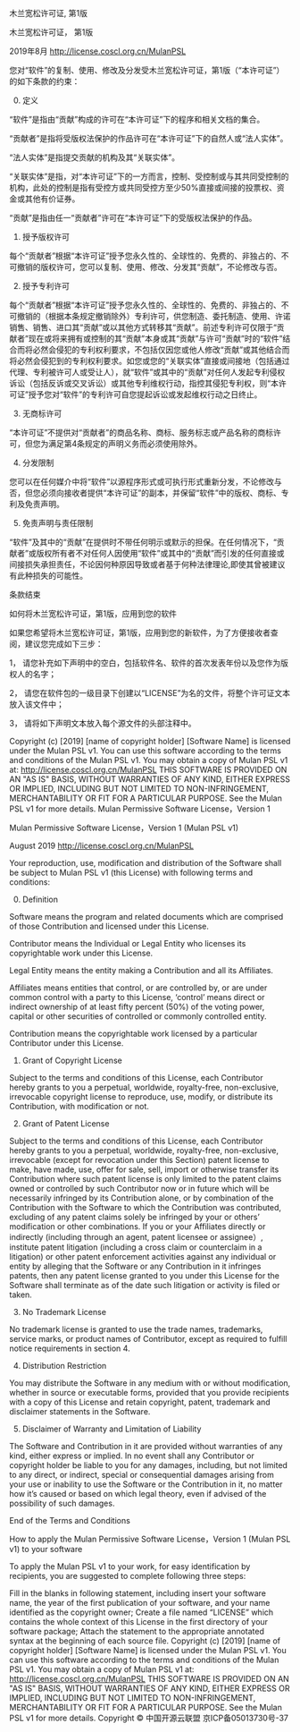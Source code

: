 木兰宽松许可证, 第1版

木兰宽松许可证， 第1版

2019年8月 http://license.coscl.org.cn/MulanPSL

您对“软件”的复制、使用、修改及分发受木兰宽松许可证，第1版（“本许可证”）的如下条款的约束：

0.   定义

“软件”是指由“贡献”构成的许可在“本许可证”下的程序和相关文档的集合。

“贡献者”是指将受版权法保护的作品许可在“本许可证”下的自然人或“法人实体”。

“法人实体”是指提交贡献的机构及其“关联实体”。

“关联实体”是指，对“本许可证”下的一方而言，控制、受控制或与其共同受控制的机构，此处的控制是指有受控方或共同受控方至少50%直接或间接的投票权、资金或其他有价证券。

“贡献”是指由任一“贡献者”许可在“本许可证”下的受版权法保护的作品。

1.   授予版权许可

每个“贡献者”根据“本许可证”授予您永久性的、全球性的、免费的、非独占的、不可撤销的版权许可，您可以复制、使用、修改、分发其“贡献”，不论修改与否。

2.   授予专利许可

每个“贡献者”根据“本许可证”授予您永久性的、全球性的、免费的、非独占的、不可撤销的（根据本条规定撤销除外）专利许可，供您制造、委托制造、使用、许诺销售、销售、进口其“贡献”或以其他方式转移其“贡献”。前述专利许可仅限于“贡献者”现在或将来拥有或控制的其“贡献”本身或其“贡献”与许可“贡献”时的“软件”结合而将必然会侵犯的专利权利要求，不包括仅因您或他人修改“贡献”或其他结合而将必然会侵犯到的专利权利要求。如您或您的“关联实体”直接或间接地（包括通过代理、专利被许可人或受让人），就“软件”或其中的“贡献”对任何人发起专利侵权诉讼（包括反诉或交叉诉讼）或其他专利维权行动，指控其侵犯专利权，则“本许可证”授予您对“软件”的专利许可自您提起诉讼或发起维权行动之日终止。

3.   无商标许可

“本许可证”不提供对“贡献者”的商品名称、商标、服务标志或产品名称的商标许可，但您为满足第4条规定的声明义务而必须使用除外。

4.   分发限制

您可以在任何媒介中将“软件”以源程序形式或可执行形式重新分发，不论修改与否，但您必须向接收者提供“本许可证”的副本，并保留“软件”中的版权、商标、专利及免责声明。

5.   免责声明与责任限制

“软件”及其中的“贡献”在提供时不带任何明示或默示的担保。在任何情况下，“贡献者”或版权所有者不对任何人因使用“软件”或其中的“贡献”而引发的任何直接或间接损失承担责任，不论因何种原因导致或者基于何种法律理论,即使其曾被建议有此种损失的可能性。

条款结束

如何将木兰宽松许可证，第1版，应用到您的软件

如果您希望将木兰宽松许可证，第1版，应用到您的新软件，为了方便接收者查阅，建议您完成如下三步：

1， 请您补充如下声明中的空白，包括软件名、软件的首次发表年份以及您作为版权人的名字；

2， 请您在软件包的一级目录下创建以“LICENSE”为名的文件，将整个许可证文本放入该文件中；

3， 请将如下声明文本放入每个源文件的头部注释中。

Copyright (c) [2019] [name of copyright holder]
[Software Name] is licensed under the Mulan PSL v1.
You can use this software according to the terms and conditions of the Mulan PSL v1.
You may obtain a copy of Mulan PSL v1 at:
    http://license.coscl.org.cn/MulanPSL
THIS SOFTWARE IS PROVIDED ON AN "AS IS" BASIS, WITHOUT WARRANTIES OF ANY KIND, EITHER EXPRESS OR
IMPLIED, INCLUDING BUT NOT LIMITED TO NON-INFRINGEMENT, MERCHANTABILITY OR FIT FOR A PARTICULAR
PURPOSE.
See the Mulan PSL v1 for more details.
Mulan Permissive Software License，Version 1

Mulan Permissive Software License，Version 1 (Mulan PSL v1)

August 2019 http://license.coscl.org.cn/MulanPSL

Your reproduction, use, modification and distribution of the Software shall be subject to Mulan PSL v1 (this License) with following terms and conditions:

0. Definition

Software means the program and related documents which are comprised of those Contribution and licensed under this License.

Contributor means the Individual or Legal Entity who licenses its copyrightable work under this License.

Legal Entity means the entity making a Contribution and all its Affiliates.

Affiliates means entities that control, or are controlled by, or are under common control with a party to this License, ‘control’ means direct or indirect ownership of at least fifty percent (50%) of the voting power, capital or other securities of controlled or commonly controlled entity.

Contribution means the copyrightable work licensed by a particular Contributor under this License.

1. Grant of Copyright License

Subject to the terms and conditions of this License, each Contributor hereby grants to you a perpetual, worldwide, royalty-free, non-exclusive, irrevocable copyright license to reproduce, use, modify, or distribute its Contribution, with modification or not.

2. Grant of Patent License

Subject to the terms and conditions of this License, each Contributor hereby grants to you a perpetual, worldwide, royalty-free, non-exclusive, irrevocable (except for revocation under this Section) patent license to make, have made, use, offer for sale, sell, import or otherwise transfer its Contribution where such patent license is only limited to the patent claims owned or controlled by such Contributor now or in future which will be necessarily infringed by its Contribution alone, or by combination of the Contribution with the Software to which the Contribution was contributed, excluding of any patent claims solely be infringed by your or others’ modification or other combinations. If you or your Affiliates directly or indirectly (including through an agent, patent licensee or assignee）, institute patent litigation (including a cross claim or counterclaim in a litigation) or other patent enforcement activities against any individual or entity by alleging that the Software or any Contribution in it infringes patents, then any patent license granted to you under this License for the Software shall terminate as of the date such litigation or activity is filed or taken.

3. No Trademark License

No trademark license is granted to use the trade names, trademarks, service marks, or product names of Contributor, except as required to fulfill notice requirements in section 4.

4. Distribution Restriction

You may distribute the Software in any medium with or without modification, whether in source or executable forms, provided that you provide recipients with a copy of this License and retain copyright, patent, trademark and disclaimer statements in the Software.

5. Disclaimer of Warranty and Limitation of Liability

The Software and Contribution in it are provided without warranties of any kind, either express or implied. In no event shall any Contributor or copyright holder be liable to you for any damages, including, but not limited to any direct, or indirect, special or consequential damages arising from your use or inability to use the Software or the Contribution in it, no matter how it’s caused or based on which legal theory, even if advised of the possibility of such damages.

End of the Terms and Conditions

How to apply the Mulan Permissive Software License，Version 1 (Mulan PSL v1) to your software

To apply the Mulan PSL v1 to your work, for easy identification by recipients, you are suggested to complete following three steps:

Fill in the blanks in following statement, including insert your software name, the year of the first publication of your software, and your name identified as the copyright owner;
Create a file named “LICENSE” which contains the whole context of this License in the first directory of your software package;
Attach the statement to the appropriate annotated syntax at the beginning of each source file.
Copyright (c) [2019] [name of copyright holder]
[Software Name] is licensed under the Mulan PSL v1.
You can use this software according to the terms and conditions of the Mulan PSL v1.
You may obtain a copy of Mulan PSL v1 at:
    http://license.coscl.org.cn/MulanPSL
THIS SOFTWARE IS PROVIDED ON AN "AS IS" BASIS, WITHOUT WARRANTIES OF ANY KIND, EITHER EXPRESS OR
IMPLIED, INCLUDING BUT NOT LIMITED TO NON-INFRINGEMENT, MERCHANTABILITY OR FIT FOR A PARTICULAR
PURPOSE.
See the Mulan PSL v1 for more details.
Copyright © 中国开源云联盟 京ICP备05013730号-37